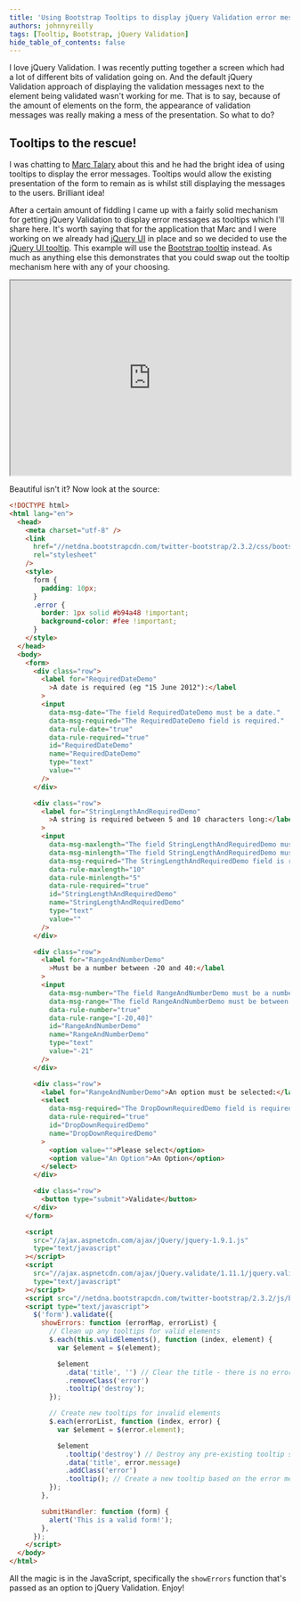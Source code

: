 ```yaml
---
title: 'Using Bootstrap Tooltips to display jQuery Validation error messages'
authors: johnnyreilly
tags: [Tooltip, Bootstrap, jQuery Validation]
hide_table_of_contents: false
---
```


I love jQuery Validation. I was recently putting together a screen which had a lot of different bits of validation going on. And the default jQuery Validation approach of displaying the validation messages next to the element being validated wasn't working for me. That is to say, because of the amount of elements on the form, the appearance of validation messages was really making a mess of the presentation. So what to do?

## Tooltips to the rescue!

I was chatting to [Marc Talary](https://plus.google.com/u/0/116859810359377785616/posts) about this and he had the bright idea of using tooltips to display the error messages. Tooltips would allow the existing presentation of the form to remain as is whilst still displaying the messages to the users. Brilliant idea!

After a certain amount of fiddling I came up with a fairly solid mechanism for getting jQuery Validation to display error messages as tooltips which I'll share here. It's worth saying that for the application that Marc and I were working on we already had [jQuery UI](http://jqueryui.com/) in place and so we decided to use the [jQuery UI tooltip](http://jqueryui.com/tooltip/). This example will use the [Bootstrap tooltip](http://getbootstrap.com/javascript/#tooltips) instead. As much as anything else this demonstrates that you could swap out the tooltip mechanism here with any of your choosing.

<iframe src="https://htmlpreview.github.io/?https://gist.github.com/johnnyreilly/5867188/raw/2543a12fbd5c0aaad1da6793b7a7437492be3baf/DemoTooltip.html" width="100%" height="350"></iframe>

Beautiful isn't it? Now look at the source:

```html
<!DOCTYPE html>
<html lang="en">
  <head>
    <meta charset="utf-8" />
    <link
      href="//netdna.bootstrapcdn.com/twitter-bootstrap/2.3.2/css/bootstrap-combined.min.css"
      rel="stylesheet"
    />
    <style>
      form {
        padding: 10px;
      }
      .error {
        border: 1px solid #b94a48 !important;
        background-color: #fee !important;
      }
    </style>
  </head>
  <body>
    <form>
      <div class="row">
        <label for="RequiredDateDemo"
          >A date is required (eg "15 June 2012"):</label
        >
        <input
          data-msg-date="The field RequiredDateDemo must be a date."
          data-msg-required="The RequiredDateDemo field is required."
          data-rule-date="true"
          data-rule-required="true"
          id="RequiredDateDemo"
          name="RequiredDateDemo"
          type="text"
          value=""
        />
      </div>

      <div class="row">
        <label for="StringLengthAndRequiredDemo"
          >A string is required between 5 and 10 characters long:</label
        >
        <input
          data-msg-maxlength="The field StringLengthAndRequiredDemo must be a string with a minimum length of 5 and a maximum length of 10."
          data-msg-minlength="The field StringLengthAndRequiredDemo must be a string with a minimum length of 5 and a maximum length of 10."
          data-msg-required="The StringLengthAndRequiredDemo field is required."
          data-rule-maxlength="10"
          data-rule-minlength="5"
          data-rule-required="true"
          id="StringLengthAndRequiredDemo"
          name="StringLengthAndRequiredDemo"
          type="text"
          value=""
        />
      </div>

      <div class="row">
        <label for="RangeAndNumberDemo"
          >Must be a number between -20 and 40:</label
        >
        <input
          data-msg-number="The field RangeAndNumberDemo must be a number."
          data-msg-range="The field RangeAndNumberDemo must be between -20 and 40."
          data-rule-number="true"
          data-rule-range="[-20,40]"
          id="RangeAndNumberDemo"
          name="RangeAndNumberDemo"
          type="text"
          value="-21"
        />
      </div>

      <div class="row">
        <label for="RangeAndNumberDemo">An option must be selected:</label>
        <select
          data-msg-required="The DropDownRequiredDemo field is required."
          data-rule-required="true"
          id="DropDownRequiredDemo"
          name="DropDownRequiredDemo"
        >
          <option value="">Please select</option>
          <option value="An Option">An Option</option>
        </select>
      </div>

      <div class="row">
        <button type="submit">Validate</button>
      </div>
    </form>

    <script
      src="//ajax.aspnetcdn.com/ajax/jQuery/jquery-1.9.1.js"
      type="text/javascript"
    ></script>
    <script
      src="//ajax.aspnetcdn.com/ajax/jQuery.validate/1.11.1/jquery.validate.js"
      type="text/javascript"
    ></script>
    <script src="//netdna.bootstrapcdn.com/twitter-bootstrap/2.3.2/js/bootstrap.min.js"></script>
    <script type="text/javascript">
      $('form').validate({
        showErrors: function (errorMap, errorList) {
          // Clean up any tooltips for valid elements
          $.each(this.validElements(), function (index, element) {
            var $element = $(element);

            $element
              .data('title', '') // Clear the title - there is no error associated anymore
              .removeClass('error')
              .tooltip('destroy');
          });

          // Create new tooltips for invalid elements
          $.each(errorList, function (index, error) {
            var $element = $(error.element);

            $element
              .tooltip('destroy') // Destroy any pre-existing tooltip so we can repopulate with new tooltip content
              .data('title', error.message)
              .addClass('error')
              .tooltip(); // Create a new tooltip based on the error messsage we just set in the title
          });
        },

        submitHandler: function (form) {
          alert('This is a valid form!');
        },
      });
    </script>
  </body>
</html>
```

All the magic is in the JavaScript, specifically the `showErrors` function that's passed as an option to jQuery Validation. Enjoy!
